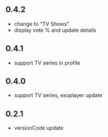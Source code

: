 ## 0.4.2

- change to "TV Shows"
- display vote % and update details

## 0.4.1

- support TV series in profile

## 0.4.0

- support TV series, exoplayer update

## 0.2.1

- versionCode update

